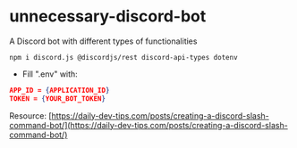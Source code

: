 # unnecessary-discord-bot
A Discord bot with different types of functionalities

```shell
npm i discord.js @discordjs/rest discord-api-types dotenv
```

- Fill ".env" with:
```json
APP_ID = {APPLICATION_ID}
TOKEN = {YOUR_BOT_TOKEN}
```

Resource: [https://daily-dev-tips.com/posts/creating-a-discord-slash-command-bot/](https://daily-dev-tips.com/posts/creating-a-discord-slash-command-bot/)